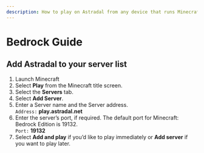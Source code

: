 ```yaml
---
description: How to play on Astradal from any device that runs Minecraft Bedrock Edition.
---
```


# Bedrock Guide

## Add Astradal to your server list <a href="#h_01jrbpm7rhjs27bb3ae95bkqyp" id="h_01jrbpm7rhjs27bb3ae95bkqyp"></a>

1. Launch Minecraft
2. Select **Play** from the Minecraft title screen.
3. Select the **Servers** tab.
4. Select **Add Server**.
5. Enter a Server name and the Server address.\
   `Address:` **play.astradal.net**
6. Enter the server’s port, if required. The default port for Minecraft: Bedrock Edition is 19132.\
   `Port:` **19132**
7. Select **Add and play** if you’d like to play immediately or **Add server** if you want to play later.&#x20;
